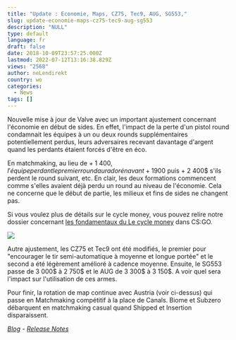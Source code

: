 ```yaml
---
title: "Update : Economie, Maps, CZ75, Tec9, AUG, SG553,"
slug: update-economie-maps-cz75-tec9-aug-sg553
description: "NULL"
type: default
language: fr
draft: false
date: 2018-10-09T23:57:25.000Z
lastmod: 2022-07-12T13:16:38.829Z
views: "2568"
author: neLendirekt
country: wo
categories:
  - News
tags: []
---
```

Nouvelle mise à jour de Valve avec un important ajustement concernant l'économie en début de sides. En effet, l'impact de la perte d'un pistol round condamnait les équipes à un ou deux rounds supplémentaires potentiellement perdus, leurs adversaires recevant davantage d'argent quand les perdants étaient forcés d'être en éco. 

En matchmaking, au lieu de + 1 400$, l'équipe perdant le premier round aura dorénavant + 1 900$ puis + 2 400$ s'ils perdent le round suivant, etc. En clair, les deux formations commencent comme s'elles avaient déjà perdu un round au niveau de l'économie. Cela ne concerne que le début de partie, les milieux et fins de sides ne changent pas. 

Si vous voulez plus de détails sur le cycle money, vous pouvez relire notre dossier concernant [les fondamentaux du Le cycle money](https://flickshot.fr/fr/images/articles/fondamentaux-le-cycle-money-dans-csgo/59a013814f0ac) dans CS:GO.

![](/images/articles/5bbd38df9bf35/images/LE8MasjUf5P4DCp7jt8JJ9dDetCddxcEZavuVFO2.jpeg)

Autre ajustement, les CZ75 et Tec9 ont été modifiés, le premier pour "encourager le tir semi-automatique à moyenne et longue portée" et le second a été légèrement amélioré à cadence moyenne. Ensuite, le SG553 passe de 3 000$ à 2 750$ et le AUG de 3 300$ à 3 150$. A voir quel sera l'impact sur l'utilisation de ces armes.

Pour finir, la rotation de map continue avec Austria (voir ci-dessus) qui passe en Matchmaking compétitif à la place de Canals. Biome et Subzero débarquent en matchmaking casual quand Shipped et Insertion disparaissent.

[_Blog_](http://blog.counter-strike.net/index.php/2018/10/21320/) _\-_ [_Release Notes_](http://blog.counter-strike.net/index.php/2018/10/21320/)
